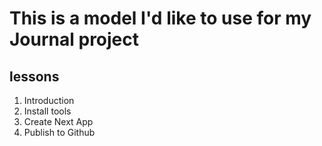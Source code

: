 # This is a model I'd like to use for my Journal project

## lessons

1. Introduction
2. Install tools
3. Create Next App
4. Publish to Github
